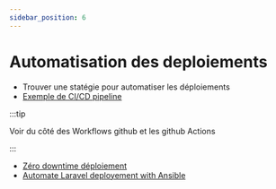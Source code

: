 ```yaml
---
sidebar_position: 6
---
```


# Automatisation des deploiements

- Trouver une statégie pour automatiser les déploiements
- [Exemple de CI/CD pipeline](https://medium.com/@michaelekpang/creating-a-ci-cd-pipeline-using-github-actions-b65bb248edfe)

:::tip

Voir du côté des Workflows github et les github Actions

:::

- [Zéro downtime déploiement](https://warrickbayman.medium.com/zero-downtime-laravel-deployments-with-envoy-version-2-227c8259e31c)
- [Automate Laravel deployement with Ansible](https://roelofjanelsinga.com/articles/automating-laravel-deployment-using-ansible)
  
